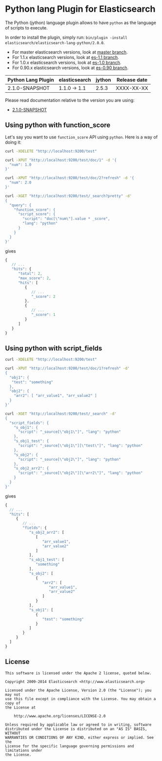 Python lang Plugin for Elasticsearch
==================================

The Python (jython) language plugin allows to have `python` as the language of scripts to execute.

In order to install the plugin, simply run: `bin/plugin -install elasticsearch/elasticsearch-lang-python/2.0.0`.

* For master elasticsearch versions, look at [master branch](https://github.com/elasticsearch/elasticsearch-lang-python/tree/master).
* For 1.1.x elasticsearch versions, look at [es-1.1 branch](https://github.com/elasticsearch/elasticsearch-lang-python/tree/es-1.1).
* For 1.0.x elasticsearch versions, look at [es-1.0 branch](https://github.com/elasticsearch/elasticsearch-lang-python/tree/es-1.0).
* For 0.90.x elasticsearch versions, look at [es-0.90 branch](https://github.com/elasticsearch/elasticsearch-lang-python/tree/es-0.90).

|     Python Lang Plugin      |    elasticsearch    |  jython  | Release date |
|-----------------------------|---------------------|----------|:------------:|
| 2.1.0-SNAPSHOT              | 1.1.0 -> 1.1        |  2.5.3   |  XXXX-XX-XX  |

Please read documentation relative to the version you are using:

* [2.1.0-SNAPSHOT](https://github.com/elasticsearch/elasticsearch-lang-python/blob/es-1.1/README.md)

Using python with function_score
--------------------------------

Let's say you want to use `function_score` API using `python`. Here is
a way of doing it:

```sh
curl -XDELETE "http://localhost:9200/test"

curl -XPUT "http://localhost:9200/test/doc/1" -d '{
  "num": 1.0
}'

curl -XPUT "http://localhost:9200/test/doc/2?refresh" -d '{
  "num": 2.0
}'

curl -XGET "http://localhost:9200/test/_search?pretty" -d'
{
  "query": {
    "function_score": {
      "script_score": {
        "script": "doc[\"num\"].value * _score",
        "lang": "python"
      }
    }
  }
}'
```

gives

```javascript
{
   // ...
   "hits": {
      "total": 2,
      "max_score": 2,
      "hits": [
         {
            // ...
            "_score": 2
         },
         {
            // ...
            "_score": 1
         }
      ]
   }
}
```

Using python with script_fields
-------------------------------

```sh
curl -XDELETE "http://localhost:9200/test"

curl -XPUT "http://localhost:9200/test/doc/1?refresh" -d'
{
  "obj1": {
   "test": "something"
  },
  "obj2": {
    "arr2": [ "arr_value1", "arr_value2" ]
  }
}'

curl -XGET "http://localhost:9200/test/_search" -d'
{
  "script_fields": {
    "s_obj1": {
      "script": "_source[\"obj1\"]", "lang": "python"
    },
    "s_obj1_test": {
      "script": "_source[\"obj1\"][\"test\"]", "lang": "python"
    },
    "s_obj2": {
      "script": "_source[\"obj2\"]", "lang": "python"
    },
    "s_obj2_arr2": {
      "script": "_source[\"obj2\"][\"arr2\"]", "lang": "python"
    }
  }
}'
```

gives

```javascript
{
  // ...
  "hits": [
     {
        // ...
        "fields": {
           "s_obj2_arr2": [
              [
                 "arr_value1",
                 "arr_value2"
              ]
           ],
           "s_obj1_test": [
              "something"
           ],
           "s_obj2": [
              {
                 "arr2": [
                    "arr_value1",
                    "arr_value2"
                 ]
              }
           ],
           "s_obj1": [
              {
                 "test": "something"
              }
           ]
        }
     }
  ]
}
```

License
-------

    This software is licensed under the Apache 2 license, quoted below.

    Copyright 2009-2014 Elasticsearch <http://www.elasticsearch.org>

    Licensed under the Apache License, Version 2.0 (the "License"); you may not
    use this file except in compliance with the License. You may obtain a copy of
    the License at

        http://www.apache.org/licenses/LICENSE-2.0

    Unless required by applicable law or agreed to in writing, software
    distributed under the License is distributed on an "AS IS" BASIS, WITHOUT
    WARRANTIES OR CONDITIONS OF ANY KIND, either express or implied. See the
    License for the specific language governing permissions and limitations under
    the License.
